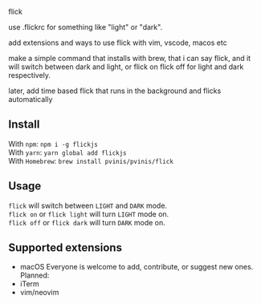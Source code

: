 
flick

use .flickrc for something like "light" or "dark".

add extensions and ways to use flick with vim, vscode, macos etc


make a simple command that installs with brew, that i can say flick, and it will switch between dark and light, or flick on flick off for light and dark respectively.


later, add time based flick that runs in the background and flicks automatically

## Install
With `npm`: `npm i -g flickjs`  
With `yarn`: `yarn global add flickjs`  
With `Homebrew`: `brew install pvinis/pvinis/flick`  


## Usage
`flick` will switch between `LIGHT` and `DARK` mode.  
`flick on` or `flick light` will turn `LIGHT` mode on.  
`flick off` or `flick dark` will turn `DARK` mode on.  

## Supported extensions
- macOS
Everyone is welcome to add, contribute, or suggest new ones.  
Planned:
- iTerm
- vim/neovim

